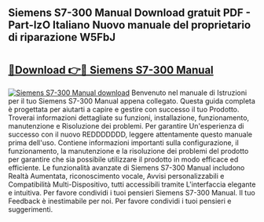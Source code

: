 ## Siemens S7-300 Manual Download gratuit PDF - Part-lzO Italiano Nuovo manuale del proprietario di riparazione W5FbJ

# <h2><a href="http://dfa5j5.blite.top/?on=Siemens+S7-300+Manual">🔗Download 👉🔴 Siemens S7-300 Manual</a></h2>

[![Siemens S7-300 Manual download](https://i.imgur.com/lujVjoI.png)](http://dfa5j5.blite.top/?on=Siemens+S7-300+Manual)
Benvenuto nel manuale di Istruzioni per il tuo Siemens S7-300 Manual appena collegato. Questa guida completa è progettata per aiutarti a capire e gestire con successo il tuo Prodotto. Troverai informazioni dettagliate su funzioni, installazione, funzionamento, manutenzione e Risoluzione dei problemi. Per garantire Un'esperienza di successo con il nuovo REDDDDDDD, leggere attentamente questo manuale prima dell'uso. Contiene informazioni importanti sulla configurazione, il funzionamento, la manutenzione e la risoluzione dei problemi del prodotto per garantire che sia possibile utilizzare il prodotto in modo efficace ed efficiente. Le funzionalità avanzate di Siemens S7-300 Manual includono Realtà Aumentata, riconoscimento vocale, Avvisi personalizzabili e Compatibilità Multi-Dispositivo, tutti accessibili tramite L'interfaccia elegante e intuitiva. Per favore condividi i tuoi pensieri Siemens S7-300 Manual. Il tuo Feedback è inestimabile per noi. Per favore condividi i tuoi pensieri e suggerimenti.
